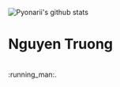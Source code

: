 ![Pyonarii's github stats](https://github-readme-stats.vercel.app/api/top-langs/?username=trannguyentruong&show_icons=true&theme=radical&layout=compact)  
<h1>Nguyen Truong</h1>
<br> :running_man:.<br>

